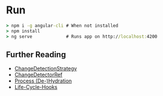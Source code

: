 # Run

```cmd
> npm i -g angular-cli # When not installed
> npm install
> ng serve             # Runs app on http://localhost:4200
```

## Further Reading


- [ChangeDetectionStrategy](https://angular.io/docs/ts/latest/api/core/ChangeDetectionStrategy-enum.html)
- [ChangeDetectorRef](https://angular.io/docs/js/latest/api/core/ChangeDetectorRef-class.html)
- [Process (De-)Hydration](https://github.com/m00s/angular2features#view-lifecycle-hydration-and-dehydration)
- [Life-Cycle-Hooks](https://angular.io/docs/ts/latest/guide/lifecycle-hooks.html)
